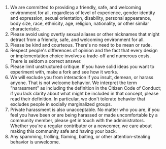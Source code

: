 1. We are committed to providing a friendly, safe, and welcoming environment for all, regardless of level of experience, gender identity and expression, sexual orientation, disability, personal appearance, body size, race, ethnicity, age, religion, nationality, or other similar characteristic.
2. Please avoid using overtly sexual aliases or other nicknames that might detract from a friendly, safe, and welcoming environment for all.
3. Please be kind and courteous. There's no need to be mean or rude.
4. Respect people's differences of opinion and the fact that every design or implementation choice involves a trade-off and numerous costs. There is seldom a correct answer.
5. Please limit unstructured critique. If you have solid ideas you want to experiment with, make a fork and see how it works.
6. We will exclude you from interaction if you insult, demean, or harass anyone. That is not welcome behavior. We interpret the term "harassment" as including the definition in the Citizen Code of Conduct; if you lack clarity about what might be included in that concept, please read their definition. In particular, we don't tolerate behavior that excludes people in socially marginalized groups.
7. Private harassment is also unacceptable. No matter who you are, if you feel you have been or are being harassed or made uncomfortable by a community member, please get in touch with the administrators. Whether you're a regular contributor or a newcomer, we care about making this community safe and having your back.
8. Any spamming, trolling, flaming, baiting, or other attention-stealing behavior is unwelcome.
